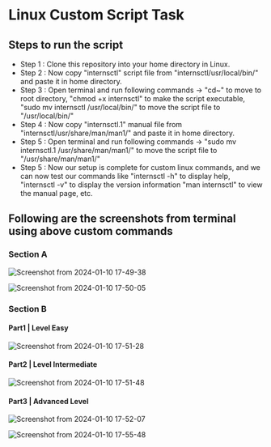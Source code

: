 # Linux Custom Script Task

## Steps to run the script

<ul>
    <li> Step 1 : Clone this repository into your home directory in Linux. </li>
    <li> Step 2 : Now copy "internsctl" script file from "internsctl/usr/local/bin/" and paste it in home directory. </li>
    <li> Step 3 : Open terminal and run following commands -> "cd~" to move to root directory, "chmod +x internsctl" to make the script executable, "sudo mv internsctl /usr/local/bin/" to move the script file to "/usr/local/bin/" </li>
    <li> Step 4 : Now copy "internsctl.1" manual file from "internsctl/usr/share/man/man1/" and paste it in home directory. </li>
    <li> Step 5 : Open terminal and run following commands -> "sudo mv internsctl.1 /usr/share/man/man1/" to move the script file to "/usr/share/man/man1/" </li>
    <li> Step 5 : Now our setup is complete for custom linux commands, and we can now test our commands like "internsctl -h" to display help, "internsctl -v" to display the version information "man internsctl" to view the manual page,  etc.</li>
</ul>

## Following are the screenshots from terminal using above custom commands

### Section A 

![Screenshot from 2024-01-10 17-49-38](https://github.com/Abhinavv9258/XenonStack_Task/assets/79451162/5066647c-91e2-4ede-baf5-66c30e21cf52)


![Screenshot from 2024-01-10 17-50-05](https://github.com/Abhinavv9258/XenonStack_Task/assets/79451162/0ad10b77-9679-4b29-b9e8-2bfa2d5a3a90)

### Section B

#### Part1 | Level Easy
![Screenshot from 2024-01-10 17-51-28](https://github.com/Abhinavv9258/XenonStack_Task/assets/79451162/f3600d27-f5fd-4327-be7e-933d0aeef39d)

#### Part2 | Level Intermediate

![Screenshot from 2024-01-10 17-51-48](https://github.com/Abhinavv9258/XenonStack_Task/assets/79451162/92aa603b-7109-4fb6-acf3-aab5497778d8)

#### Part3 | Advanced Level

![Screenshot from 2024-01-10 17-52-07](https://github.com/Abhinavv9258/XenonStack_Task/assets/79451162/6b033234-6e61-4cc4-8e79-3050746aad0f)


![Screenshot from 2024-01-10 17-55-48](https://github.com/Abhinavv9258/XenonStack_Task/assets/79451162/f38435d9-79db-4260-996f-e0dd203f1f19)

